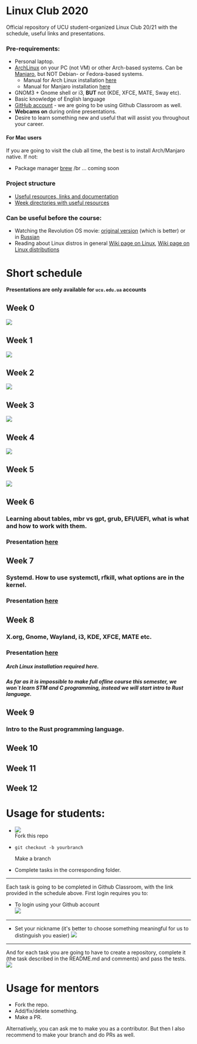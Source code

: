 # Linux Club 2020
Official repository of UCU student-organized Linux Club 20/21 with the schedule, useful links and presentations.

### Pre-requirements:
- Personal laptop.
- [ArchLinux](https://www.archlinux.org/) on your PC (not VM) or other Arch-based systems. 
Can be [Manjaro](https://manjaro.org/downloads/official/gnome/), but NOT Debian- or Fedora-based systems. 
	- Manual for Arch Linux installation [here](./docs/arch_manual.md)
	- Manual for Manjaro installation [here](./docs/manjaro_manual.md)
- GNOM3 + Gnome shell or i3, **BUT** not (KDE, XFCE, MATE, Sway etc).
- Basic knowledge of English language
- [GitHub account](https://github.com/) - we are going to be using Github Classroom as well.
- **Webcams on** during online presentations.
- Desire to learn something new and useful that will assist you throughout your career.
#### For Mac users
If you are going to visit the club all time, the best is to install Arch/Manjaro native. If not:
- Package manager [brew](https://brew.sh) /br
... coming soon

### Project structure

* [Useful resources, links and documentation](./docs)
* [Week directories with useful resources](./resources)


### Can be useful before the course:

- Watching the Revolution OS movie: [original version](https://www.youtube.com/watch?v=4vW62KqKJ5A) (which is better) or in [Russian](https://www.youtube.com/watch?v=n1F_MfLRlX0)
- Reading about Linux distros in general [Wiki page on Linux](https://en.wikipedia.org/wiki/Linux), [Wiki page on Linux distributions](https://en.wikipedia.org/wiki/Linux_distribution)

# Short schedule
**Presentations are only available for `ucu.edu.ua` accounts**
## Week 0
[![](images/week0.png)](https://docs.google.com/presentation/d/1EbZjD7uIL3l39Jzz0QT-iJm46EA35rHrbKP2FhfYaxk/edit?usp=sharing)

## Week 1
[![](images/week1.png)](https://docs.google.com/presentation/d/1Nkb3wOmKYSy03kwFEmKTIlg73rc286YW5q-caod5j5k/edit?usp=sharing)

## Week 2
[![](images/week2.png)](https://docs.google.com/presentation/d/1FFq8y8JiED1F6LDFileied_j3WszPPxdANb-rxlKa8w/edit?usp=sharing)

## Week 3
[![](images/week3.png)](https://docs.google.com/presentation/d/1yj23xudPqUavx9zbKJduQhicnYMuJiY3ge0oDYqkhvY/edit?usp=sharing)

## Week 4
[![](images/week4.png)]()

## Week 5
[![](images/week5.png)](https://docs.google.com/presentation/d/e/2PACX-1vTmkpOZMXZ5LhFshN5sTL15caN5JTDKdf2g7xMSfKtFoGc5sqOjhukygI6xi4whgRrPPbAucvT_VQIv/pub?start=false&loop=false&delayms=3000)

## Week 6
### Learning about tables, mbr vs gpt, grub, EFI/UEFI, what is what and how to work with them.
### Presentation [here]()

## Week 7
### Systemd. How to use systemctl, rfkill, what options are in the kernel.
### Presentation [here]()

## Week 8
### X.org, Gnome, Wayland, **i3**, KDE, XFCE, MATE etc.
### Presentation [here]()

##### Arch Linux installation required here.

##### As far as it is impossible to make full ofline course this semester, we won\`t learn STM and C programming, instead we will start intro to Rust language.

## Week 9
### Intro to the Rust programming language.

## Week 10
### 

## Week 11
### 

## Week 12
### 

# Usage for students:

- ![](images/fork.png)  
    Fork this repo
    
- ```git checkout -b yourbranch```

	Make a branch

- Complete tasks in the corresponding folder.

---

Each task is going to be completed in Github Classroom, with the link provided in the schedule above. First login requires you to:
	
* To login using your Github account 	
![](images/classroom1.png)

---

* Set your nickname 
(it's better to choose something meaningful for us to distinguish you easier) 
![](images/classroom2.png)

---

And for each task you are going to have to create a repository, 
complete it (the task described in the README.md and comments) and pass the tests. 
![](images/classroom3.png)

# Usage for mentors
- Fork the repo.
- Add/fix/delete something.
- Make a PR.

Alternatively, you can ask me to make you as a contributor. But then I also recommend to make your branch and do PRs as well.
